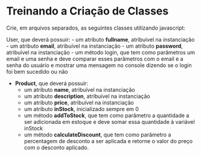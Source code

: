 # Treinando a Criação de Classes

 Crie, em arquivos separados, as seguintes classes utilizando javascript:

 User, que deverá possuir:
    - um atributo **fullname**, atribuível na instanciação
    - um atributo **email**, atribuível na instanciação
    - um atributo **password**, atribuível na instanciação
    - um método login, que tem como parâmetros um email e uma senha e deve comparar esses parâmetros com o email e a senha do usuário e mostrar uma mensagem no console dizendo se o login foi bem sucedido ou não
- **Product**, que deverá possuir:
    - um atributo **name**, atribuível na instanciação
    - um atributo **description**, atribuível na instanciação
    - um atributo **price**, atribuível na instanciação
    - um atributo **inStock**, inicializado sempre em 0
    - um método **addToStock**, que tem como parâmetro a quantidade a ser adicionada em estoque e deve somar essa quantidade à variável inStock
    - um método **calculateDiscount**, que tem como parâmetro a percentagem de desconto a ser aplicada e retorne o valor do preço com o desconto aplicado.
